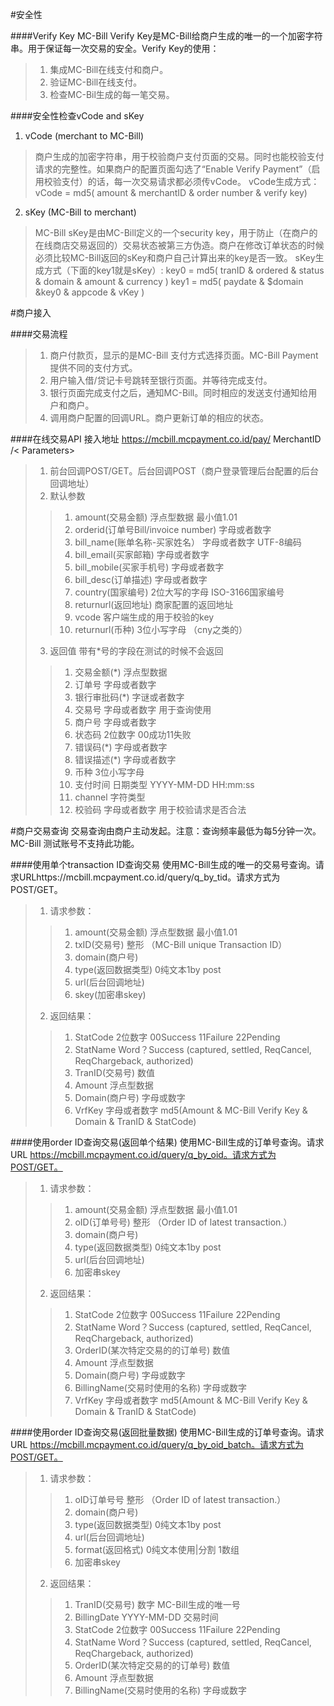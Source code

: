
#安全性

####Verify Key
MC-Bill Verify Key是MC-Bill给商户生成的唯一的一个加密字符串。用于保证每一次交易的安全。Verify Key的使用：
>1. 集成MC-Bill在线支付和商户。
>2. 验证MC-Bill在线支付。
>3. 检查MC-Bil生成的每一笔交易。

####安全性检查vCode and sKey
1. vCode (merchant to MC-Bill)
> 商户生成的加密字符串，用于校验商户支付页面的交易。同时也能校验支付请求的完整性。如果商户的配置页面勾选了“Enable Verify Payment”（启用校验支付）的话，每一次交易请求都必须传vCode。
> vCode生成方式：vCode = md5( amount & merchantID & order number & verify key)
2. sKey (MC-Bill to merchant)
> MC-Bill sKey是由MC-Bill定义的一个security key，用于防止（在商户的在线商店交易返回的）交易状态被第三方伪造。商户在修改订单状态的时候必须比较MC-Bill返回的sKey和商户自己计算出来的key是否一致。
> sKey生成方式（下面的key1就是sKey）:
key0 = md5( tranID & ordered & status & domain & amount & currency ) 
key1 = md5( paydate & $domain &key0 & appcode & vKey )

#商户接入

####交易流程
>1. 商户付款页，显示的是MC-Bill 支付方式选择页面。MC-Bill Payment提供不同的支付方式。
>2. 用户输入借/贷记卡号跳转至银行页面。并等待完成支付。
>3. 银行页面完成支付之后，通知MC-Bill。同时相应的发送支付通知给用户和商户。
>4. 调用商户配置的回调URL。商户更新订单的相应的状态。

####在线交易API
接入地址 https://mcbill.mcpayment.co.id/pay/ MerchantID /< Parameters>
>1. 前台回调POST/GET。后台回调POST（商户登录管理后台配置的后台回调地址）
>2. 默认参数
>>1. amount(交易金额) 浮点型数据 最小值1.01
>>2. orderid(订单号Bill/invoice number) 字母或者数字 
>>3. bill_name(账单名称-买家姓名） 字母或者数字 UTF-8编码
>>4. bill_email(买家邮箱) 字母或者数字
>>5. bill_mobile(买家手机号) 字母或者数字
>>6. bill_desc(订单描述) 字母或者数字
>>7. country(国家编号) 2位大写的字母 ISO-3166国家编号
>>8. returnurl(返回地址) 商家配置的返回地址
>>9. vcode 客户端生成的用于校验的key
>>10. returnurl(币种) 3位小写字母 （cny之类的）
>3. 返回值 带有*号的字段在测试的时候不会返回
>>1. 交易金额(*) 浮点型数据 
>>2. 订单号 字母或者数字 
>>3. 银行审批码(*) 字谜或者数字
>>4. 交易号 字母或者数字 用于查询使用
>>5. 商户号 字母或者数字
>>6. 状态码 2位数字 00成功11失败
>>7. 错误码(*) 字母或者数字
>>8. 错误描述(*) 字母或者数字
>>9. 币种 3位小写字母
>>10. 支付时间 日期类型 YYYY-MM-DD HH:mm:ss
>>11. channel 字符类型 
>>12. 校验码 字母或者数字 用于校验请求是否合法

#商户交易查询
交易查询由商户主动发起。注意：查询频率最低为每5分钟一次。MC-Bill 测试账号不支持此功能。

####使用单个transaction ID查询交易
使用MC-Bill生成的唯一的交易号查询。请求URLhttps://mcbill.mcpayment.co.id/query/q_by_tid。请求方式为POST/GET。
>1. 请求参数：
>>1. amount(交易金额) 浮点型数据 最小值1.01
>>2. txID(交易号) 整形 （MC-Bill unique Transaction ID）
>>3. domain(商户号)
>>4. type(返回数据类型) 0纯文本1by post
>>5. url(后台回调地址)
>>6. skey(加密串skey)
>2. 返回结果：
>>1. StatCode 2位数字 00Success 11Failure 22Pending
>>2. StatName Word？Success (captured, settled, ReqCancel, ReqChargeback, authorized)
>>3. TranID(交易号) 数值 
>>4. Amount 浮点型数据
>>5. Domain(商户号) 字母或数字
>>6. VrfKey 字母或者数字 md5(Amount &  MC-Bill Verify Key  & Domain & TranID & StatCode)

####使用order ID查询交易(返回单个结果)
使用MC-Bill生成的订单号查询。请求URL https://mcbill.mcpayment.co.id/query/q_by_oid。请求方式为POST/GET。
>1. 请求参数：
>>1. amount(交易金额) 浮点型数据 最小值1.01
>>2. oID(订单号号) 整形 （Order ID of latest transaction.）
>>3. domain(商户号)
>>4. type(返回数据类型) 0纯文本1by post
>>5. url(后台回调地址)
>>6. 加密串skey
>2. 返回结果：
>>1. StatCode 2位数字 00Success 11Failure 22Pending
>>2. StatName Word？Success (captured, settled, ReqCancel, ReqChargeback, authorized)
>>3. OrderID(某次特定交易的的订单号) 数值  
>>4. Amount 浮点型数据
>>5. Domain(商户号) 字母或数字
>>6. BillingName(交易时使用的名称) 字母或数字
>>7. VrfKey 字母或者数字 md5(Amount &  MC-Bill Verify Key  & Domain & TranID & StatCode)

####使用order ID查询交易(返回批量数据)
使用MC-Bill生成的订单号查询。请求URL https://mcbill.mcpayment.co.id/query/q_by_oid_batch。请求方式为POST/GET。
>1. 请求参数：
>>1. oID订单号号 整形 （Order ID of latest transaction.）
>>2. domain(商户号)
>>3. type(返回数据类型) 0纯文本1by post
>>4. url(后台回调地址)
>>5. format(返回格式) 0纯文本使用|分割 1数组
>>6. 加密串skey
>2. 返回结果：
>>1. TranID(交易号) 数字 MC-Bill生成的唯一号
>>2. BillingDate YYYY-MM-DD 交易时间
>>3. StatCode 2位数字 00Success 11Failure 22Pending
>>4. StatName Word？Success (captured, settled, ReqCancel, ReqChargeback, authorized)
>>5. OrderID(某次特定交易的的订单号) 数值  
>>6. Amount 浮点型数据
>>7. BillingName(交易时使用的名称) 字母或数字







